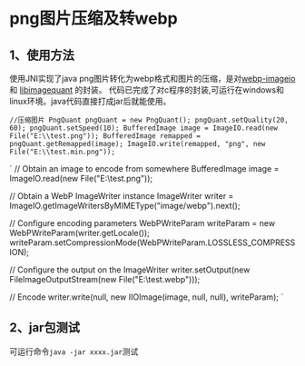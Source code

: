 # png图片压缩及转webp

## 1、使用方法
使用JNI实现了java png图片转化为webp格式和图片的压缩，是对[webp-imageio](https://bitbucket.org/luciad/webp-imageio) 和  [libimagequant](https://github.com/ImageOptim/libimagequant) 的封装。
代码已完成了对c程序的封装,可运行在windows和linux环境。java代码直接打成jar后就能使用。

`
//压缩图片
PngQuant pngQuant = new PngQuant();
pngQuant.setQuality(20, 60);
pngQuant.setSpeed(10);
BufferedImage image = ImageIO.read(new File("E:\\test.png"));
BufferedImage remapped = pngQuant.getRemapped(image);
ImageIO.write(remapped, "png", new File("E:\\test.min.png"));
`

`
// Obtain an image to encode from somewhere
BufferedImage image = ImageIO.read(new File("E:\\test.png"));

// Obtain a WebP ImageWriter instance
ImageWriter writer = ImageIO.getImageWritersByMIMEType("image/webp").next();

// Configure encoding parameters
WebPWriteParam writeParam = new WebPWriteParam(writer.getLocale());
writeParam.setCompressionMode(WebPWriteParam.LOSSLESS_COMPRESSION);

// Configure the output on the ImageWriter
writer.setOutput(new FileImageOutputStream(new File("E:\test.webp")));

// Encode
writer.write(null, new IIOImage(image, null, null), writeParam);
`

## 2、jar包测试
可运行命令`java -jar xxxx.jar`测试

